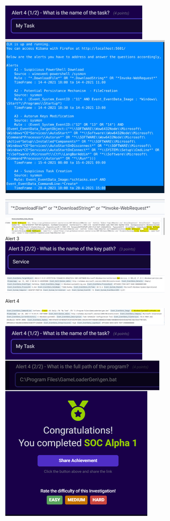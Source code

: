 ![](../../Media/Pasted%20image%2020230418205937.png)
![](../../Media/Pasted%20image%2020230418194539.png)

![](../../Media/Pasted%20image%2020230418204412.png)
![](../../Media/Pasted%20image%2020230418204418.png)
Alert 3
![](../../Media/Pasted%20image%2020230418205623.png)
![](../../Media/Pasted%20image%2020230418205525.png)

Alert 4

![](../../Media/Pasted%20image%2020230418205808.png)
![](../../Media/Pasted%20image%2020230418205941.png)
![](../../Media/Pasted%20image%2020230418210044.png)
![](../../Media/Pasted%20image%2020230418210050.png)


